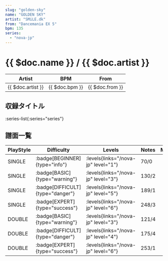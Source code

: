 ```yaml
---
slug: "golden-sky"
name: "GOLDEN SKY"
artist: "SMiLE.dk"
from: "Dancemania EX 5"
bpm: 135
series:
  - "nova-jp"
---
```


# {{ $doc.name }} / {{ $doc.artist }}

|Artist|BPM|From|
|------|---|----|
|{{ $doc.artist }}|{{ $doc.bpm }}|{{ $doc.from }}|

## 収録タイトル

:series-list{:series="series"}

## 譜面一覧

|PlayStyle|Difficulty|Levels|Notes|Movie|
|---------|----------|------|-----|-----|
|SINGLE| :badge[BEGINNER]{type="info"}| :levels{links="/nova-jp" level="1"}|70/0||
|SINGLE| :badge[BASIC]{type="warning"}| :levels{links="/nova-jp" level="3"}|130/2||
|SINGLE| :badge[DIFFICULT]{type="danger"}| :levels{links="/nova-jp" level="5"}|189/1||
|SINGLE| :badge[EXPERT]{type="success"}| :levels{links="/nova-jp" level="6"}|248/3||
|DOUBLE| :badge[BASIC]{type="warning"}| :levels{links="/nova-jp" level="3"}|121/4||
|DOUBLE| :badge[DIFFICULT]{type="danger"}| :levels{links="/nova-jp" level="4"}|175/4||
|DOUBLE| :badge[EXPERT]{type="success"}| :levels{links="/nova-jp" level="6"}|253/1||
